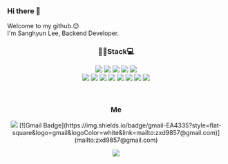 ### Hi there 👋

<!--
**kimkuan/kimkuan** is a ✨ _special_ ✨ repository because its `README.md` (this file) appears on your GitHub profile.

Here are some ideas to get you started:

- 🔭 I’m currently working on ...
- 🌱 I’m currently learning ...
- 👯 I’m looking to collaborate on ...
- 🤔 I’m looking for help with ...
- 💬 Ask me about ...
- 📫 How to reach me: ...
- 😄 Pronouns: ...
- ⚡ Fun fact: ...
-->

Welcome to my github.😊 <br>
I'm Sanghyun Lee, Backend Developer. <br>

<div align='center'>
  <h3>🙋‍♀️Stack💻</h3>
  <p>
    <img src="https://img.shields.io/badge/JAVA-007396?style=flat-square&logo=java&logoColor=white">
    <img src="https://img.shields.io/badge/Python-3776AB?style=flat-square&logo=python&logoColor=white">
    <img src="https://img.shields.io/badge/javascript-F7DF1E?style=flat-square&logo=javascript&logoColor=white">
    <img src="https://img.shields.io/badge/html-E34F26?style=flat-square&logo=html5&logoColor=white">
    <img src="https://img.shields.io/badge/css-1572B6?style=flat-square&logo=css3&logoColor=white">
    <br>
    <img src="https://img.shields.io/badge/Spring-6DB33F?style=flat-square&logo=Spring&logoColor=white">
    <img src="https://img.shields.io/badge/SpringBoot-6DB33F?style=flat-square&logo=SpringBoot&logoColor=white">
    <img src="https://img.shields.io/badge/django-092E20?style=flat-square&logo=django&logoColor=white">
    <img src="https://img.shields.io/badge/vue.js-4FC08D?style=flat-square&logo=vue.js&logoColor=white">
    <img src="https://img.shields.io/badge/mysql-4479A1?style=flat-square&logo=mysql&logoColor=white">
    <img src="https://img.shields.io/badge/linux-FCC624?style=flat-square&logo=linux&logoColor=white">
    <img src="https://img.shields.io/badge/amazon aws-232F3E?style=flat-square&logo=amazonaws&logoColor=white">
    <img src="https://img.shields.io/badge/google cloud-4285F4?style=flat-square&logo=googlecloud&logoColor=white">
  </p>
  <br>
  <h3>Me</h3>
  <p> 
    <a href="https://kimkuan.tistory.com/"><img src="https://img.shields.io/badge/Tech blog-000000?style=flat-square&logo=angelList&logoColor=white"></a>
    [![Gmail Badge](https://img.shields.io/badge/gmail-EA4335?style=flat-square&logo=gmail&logoColor=white&link=mailto:zxd9857@gmail.com)](mailto:zxd9857@gmail.com)
  </p>
</div>

<div align='center'>
  <img align='center' src="http://mazassumnida.wtf/api/v2/generate_badge?boj=zxd46">
</div>
